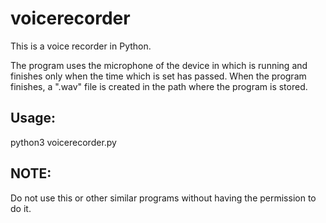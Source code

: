 # voicerecorder

This is a voice recorder in Python. 

The program uses the microphone of the device in which is running and finishes only when the time which is set has passed. 
When the program finishes, a ".wav" file is created in the path where the program is stored.

## Usage:
python3 voicerecorder.py

## NOTE:
Do not use this or other similar programs without having the permission to do it.
